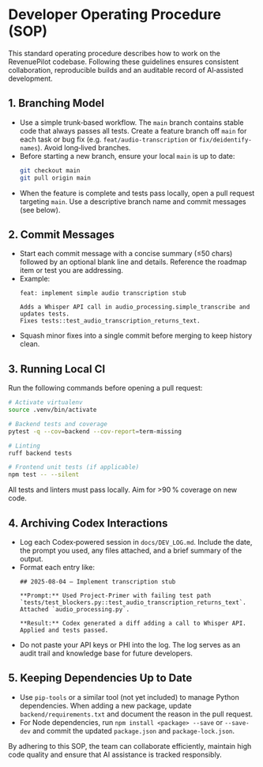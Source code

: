 # Developer Operating Procedure (SOP)

This standard operating procedure describes how to work on the RevenuePilot codebase.  Following these guidelines ensures consistent collaboration, reproducible builds and an auditable record of AI‑assisted development.

## 1. Branching Model

- Use a simple trunk‑based workflow.  The `main` branch contains stable code that always passes all tests.  Create a feature branch off `main` for each task or bug fix (e.g. `feat/audio-transcription` or `fix/deidentify-names`).  Avoid long‑lived branches.
- Before starting a new branch, ensure your local `main` is up to date:
  ```bash
  git checkout main
  git pull origin main
  ```
- When the feature is complete and tests pass locally, open a pull request targeting `main`.  Use a descriptive branch name and commit messages (see below).

## 2. Commit Messages

- Start each commit message with a concise summary (≤50 chars) followed by an optional blank line and details.  Reference the roadmap item or test you are addressing.
- Example:
  ```
  feat: implement simple audio transcription stub

  Adds a Whisper API call in audio_processing.simple_transcribe and updates tests.
  Fixes tests::test_audio_transcription_returns_text.
  ```
- Squash minor fixes into a single commit before merging to keep history clean.

## 3. Running Local CI

Run the following commands before opening a pull request:

```bash
# Activate virtualenv
source .venv/bin/activate

# Backend tests and coverage
pytest -q --cov=backend --cov-report=term-missing

# Linting
ruff backend tests

# Frontend unit tests (if applicable)
npm test -- --silent
```

All tests and linters must pass locally.  Aim for >90 % coverage on new code.

## 4. Archiving Codex Interactions

- Log each Codex‑powered session in `docs/DEV_LOG.md`.  Include the date, the prompt you used, any files attached, and a brief summary of the output.
- Format each entry like:
  ```
  ## 2025‑08‑04 – Implement transcription stub

  **Prompt:** Used Project‑Primer with failing test path `tests/test_blockers.py::test_audio_transcription_returns_text`.  Attached `audio_processing.py`.

  **Result:** Codex generated a diff adding a call to Whisper API.  Applied and tests passed.
  ```
- Do not paste your API keys or PHI into the log.  The log serves as an audit trail and knowledge base for future developers.

## 5. Keeping Dependencies Up to Date

- Use `pip-tools` or a similar tool (not yet included) to manage Python dependencies.  When adding a new package, update `backend/requirements.txt` and document the reason in the pull request.
- For Node dependencies, run `npm install <package> --save` or `--save-dev` and commit the updated `package.json` and `package-lock.json`.

By adhering to this SOP, the team can collaborate efficiently, maintain high code quality and ensure that AI assistance is tracked responsibly.

